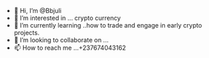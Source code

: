 - 👋 Hi, I’m @Bbjuli
- 👀 I’m interested in ... crypto currency
- 🌱 I’m currently learning ..how to trade and engage in early crypto projects.
- 💞️ I’m looking to collaborate on ...
- 📫 How to reach me ...+237674043162

<!---
Bbjuli/Bbjuli is a ✨ special ✨ repository because its `README.md` (this file) appears on your GitHub profile.
You can click the Preview link to take a look at your changes.
--->

